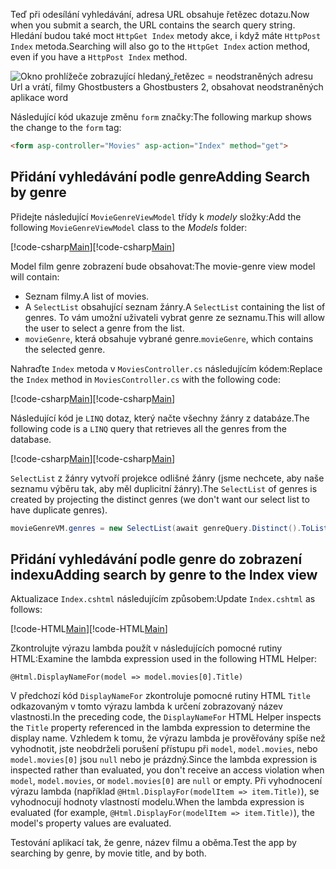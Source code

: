 <!--
[!code-html[Main](../../tutorials/first-mvc-app/start-mvc/sample/MvcMovie/Views/Shared/_Layout.cshtml?highlight=7,31)]


[!code-csharp[Main](../../tutorials/first-mvc-app/start-mvc/sample/MvcMovie/Controllers/MoviesController.cs?name=snippet_1stSearch)]

[!code-csharp[Main](../../tutorials/first-mvc-app/start-mvc/sample/MvcMovie/Controllers/MoviesController.cs?name=snippet_SearchNull)]

![Index view](../../tutorials/first-mvc-app/search/_static/ghost.png)


[!code-csharp[Main](../../tutorials/first-mvc-app/start-mvc/sample/MvcMovie/Startup.cs?highlight=5&name=snippet_1)]

--> 

<span data-ttu-id="59a01-101">Teď při odesílání vyhledávání, adresa URL obsahuje řetězec dotazu.</span><span class="sxs-lookup"><span data-stu-id="59a01-101">Now when you submit a search, the URL contains the search query string.</span></span> <span data-ttu-id="59a01-102">Hledání budou také moct `HttpGet Index` metody akce, i když máte `HttpPost Index` metoda.</span><span class="sxs-lookup"><span data-stu-id="59a01-102">Searching will also go to the `HttpGet Index` action method, even if you have a `HttpPost Index` method.</span></span>

![Okno prohlížeče zobrazující hledaný_řetězec = neodstraněných adresu Url a vrátí, filmy Ghostbusters a Ghostbusters 2, obsahovat neodstraněných aplikace word](../../tutorials/first-mvc-app/search/_static/search_get.png)

<span data-ttu-id="59a01-104">Následující kód ukazuje změnu `form` značky:</span><span class="sxs-lookup"><span data-stu-id="59a01-104">The following markup shows the change to the `form` tag:</span></span>

```html
<form asp-controller="Movies" asp-action="Index" method="get">
   ```

## <a name="adding-search-by-genre"></a><span data-ttu-id="59a01-105">Přidání vyhledávání podle genre</span><span class="sxs-lookup"><span data-stu-id="59a01-105">Adding Search by genre</span></span>

<span data-ttu-id="59a01-106">Přidejte následující `MovieGenreViewModel` třídy k *modely* složky:</span><span class="sxs-lookup"><span data-stu-id="59a01-106">Add the following `MovieGenreViewModel` class to the *Models* folder:</span></span>

<span data-ttu-id="59a01-107">[!code-csharp[Main](../../tutorials/first-mvc-app/start-mvc/sample/MvcMovie/Models/MovieGenreViewModel.cs)]</span><span class="sxs-lookup"><span data-stu-id="59a01-107">[!code-csharp[Main](../../tutorials/first-mvc-app/start-mvc/sample/MvcMovie/Models/MovieGenreViewModel.cs)]</span></span>

<span data-ttu-id="59a01-108">Model film genre zobrazení bude obsahovat:</span><span class="sxs-lookup"><span data-stu-id="59a01-108">The movie-genre view model will contain:</span></span>

   * <span data-ttu-id="59a01-109">Seznam filmy.</span><span class="sxs-lookup"><span data-stu-id="59a01-109">A list of movies.</span></span>
   * <span data-ttu-id="59a01-110">A `SelectList` obsahující seznam žánry.</span><span class="sxs-lookup"><span data-stu-id="59a01-110">A `SelectList` containing the list of genres.</span></span> <span data-ttu-id="59a01-111">To vám umožní uživateli vybrat genre ze seznamu.</span><span class="sxs-lookup"><span data-stu-id="59a01-111">This will allow the user to select a genre from the list.</span></span>
   * <span data-ttu-id="59a01-112">`movieGenre`, která obsahuje vybrané genre.</span><span class="sxs-lookup"><span data-stu-id="59a01-112">`movieGenre`, which contains the selected genre.</span></span>

<span data-ttu-id="59a01-113">Nahraďte `Index` metoda v `MoviesController.cs` následujícím kódem:</span><span class="sxs-lookup"><span data-stu-id="59a01-113">Replace the `Index` method in `MoviesController.cs` with the following code:</span></span>

<span data-ttu-id="59a01-114">[!code-csharp[Main](../../tutorials/first-mvc-app/start-mvc/sample/MvcMovie/Controllers/MoviesController.cs?name=snippet_SearchGenre)]</span><span class="sxs-lookup"><span data-stu-id="59a01-114">[!code-csharp[Main](../../tutorials/first-mvc-app/start-mvc/sample/MvcMovie/Controllers/MoviesController.cs?name=snippet_SearchGenre)]</span></span>

<span data-ttu-id="59a01-115">Následující kód je `LINQ` dotaz, který načte všechny žánry z databáze.</span><span class="sxs-lookup"><span data-stu-id="59a01-115">The following code is a `LINQ` query that retrieves all the genres from the database.</span></span>

<span data-ttu-id="59a01-116">[!code-csharp[Main](../../tutorials/first-mvc-app/start-mvc/sample/MvcMovie/Controllers/MoviesController.cs?name=snippet_LINQ)]</span><span class="sxs-lookup"><span data-stu-id="59a01-116">[!code-csharp[Main](../../tutorials/first-mvc-app/start-mvc/sample/MvcMovie/Controllers/MoviesController.cs?name=snippet_LINQ)]</span></span>

<span data-ttu-id="59a01-117">`SelectList` z žánry vytvoří projekce odlišné žánry (jsme nechcete, aby naše seznamu výběru tak, aby měl duplicitní žánry).</span><span class="sxs-lookup"><span data-stu-id="59a01-117">The `SelectList` of genres is created by projecting the distinct genres (we don't want our select list to have duplicate genres).</span></span>

```csharp
movieGenreVM.genres = new SelectList(await genreQuery.Distinct().ToListAsync())
   ```

## <a name="adding-search-by-genre-to-the-index-view"></a><span data-ttu-id="59a01-118">Přidání vyhledávání podle genre do zobrazení indexu</span><span class="sxs-lookup"><span data-stu-id="59a01-118">Adding search by genre to the Index view</span></span>

<span data-ttu-id="59a01-119">Aktualizace `Index.cshtml` následujícím způsobem:</span><span class="sxs-lookup"><span data-stu-id="59a01-119">Update `Index.cshtml` as follows:</span></span>

<span data-ttu-id="59a01-120">[!code-HTML[Main](../../tutorials/first-mvc-app/start-mvc/sample/MvcMovie/Views/Movies/IndexFormGenreNoRating.cshtml?highlight=1,15,16,17,28,31,34,37,43)]</span><span class="sxs-lookup"><span data-stu-id="59a01-120">[!code-HTML[Main](../../tutorials/first-mvc-app/start-mvc/sample/MvcMovie/Views/Movies/IndexFormGenreNoRating.cshtml?highlight=1,15,16,17,28,31,34,37,43)]</span></span>

<span data-ttu-id="59a01-121">Zkontrolujte výrazu lambda použít v následujících pomocné rutiny HTML:</span><span class="sxs-lookup"><span data-stu-id="59a01-121">Examine the lambda expression used in the following HTML Helper:</span></span>

`@Html.DisplayNameFor(model => model.movies[0].Title)`
 
<span data-ttu-id="59a01-122">V předchozí kód `DisplayNameFor` zkontroluje pomocné rutiny HTML `Title` odkazovaným v tomto výrazu lambda k určení zobrazovaný název vlastnosti.</span><span class="sxs-lookup"><span data-stu-id="59a01-122">In the preceding code, the `DisplayNameFor` HTML Helper inspects the `Title` property referenced in the lambda expression to determine the display name.</span></span> <span data-ttu-id="59a01-123">Vzhledem k tomu, že výrazu lambda je prověřovány spíše než vyhodnotit, jste neobdrželi porušení přístupu při `model`, `model.movies`, nebo `model.movies[0]` jsou `null` nebo je prázdný.</span><span class="sxs-lookup"><span data-stu-id="59a01-123">Since the lambda expression is inspected rather than evaluated, you don't receive an access violation when `model`, `model.movies`, or `model.movies[0]` are `null` or empty.</span></span> <span data-ttu-id="59a01-124">Při vyhodnocení výrazu lambda (například `@Html.DisplayFor(modelItem => item.Title)`), se vyhodnocují hodnoty vlastností modelu.</span><span class="sxs-lookup"><span data-stu-id="59a01-124">When the lambda expression is evaluated (for example, `@Html.DisplayFor(modelItem => item.Title)`), the model's property values are evaluated.</span></span>

<span data-ttu-id="59a01-125">Testování aplikací tak, že genre, název filmu a oběma.</span><span class="sxs-lookup"><span data-stu-id="59a01-125">Test the app by searching by genre, by movie title, and by both.</span></span>
